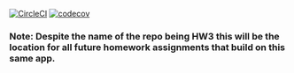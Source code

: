 [![CircleCI](https://circleci.com/gh/gitsah/Mobile-app-dev-HW3.svg?style=svg)](https://circleci.com/gh/gitsah/Mobile-app-dev-HW3)
[![codecov](https://codecov.io/gh/gitsah/Mobile-app-dev-HW3/branch/master/graph/badge.svg)](https://codecov.io/gh/gitsah/Mobile-app-dev-HW3)

### Note: Despite the name of the repo being HW3 this will be the location for all future homework assignments that build on this same app.